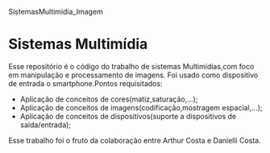 SistemasMultimidia_Imagem

# Sistemas Multimídia

Esse repositório é o código do trabalho de sistemas Multimídias,com foco em
manipulação e processamento de imagens. Foi usado como dispositivo de entrada o
smartphone.Pontos requisitados:
  * Aplicação de conceitos de cores(matiz,saturação,...);
  * Aplicação de conceitos de imagens(codificação,mostragem espacial,...);
  * Aplicação de conceitos de dispositivos(suporte a dispositivos de saída/entrada);


Esse trabalho foi o fruto da colaboração entre Arthur Costa e Danielli Costa.
